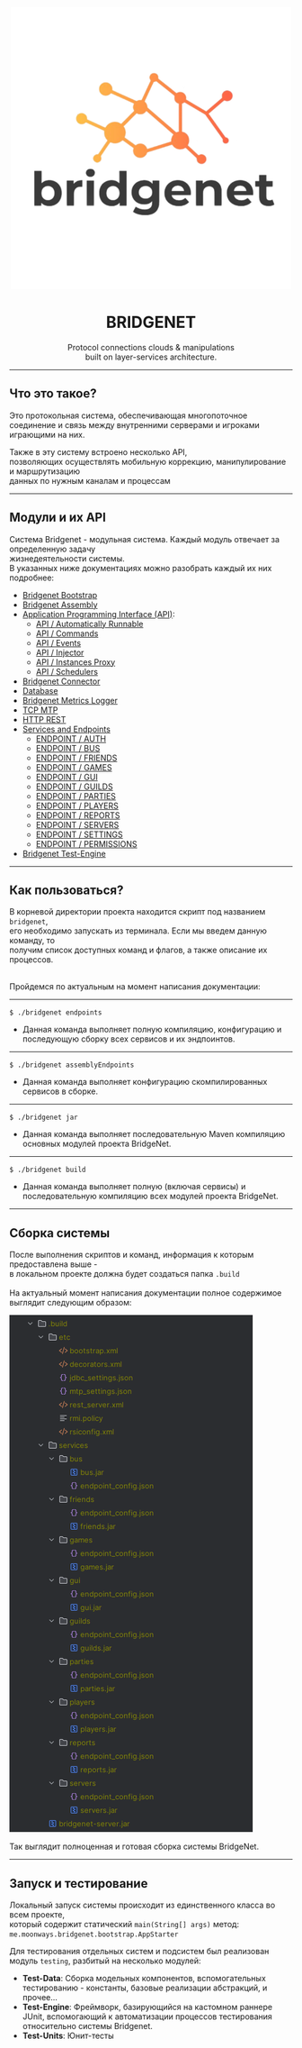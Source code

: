 <div align="center">

<!--suppress CheckImageSize -->
<img src=".assets/logo.png" alt="drawing" width="500"/>

# BRIDGENET

Protocol connections clouds & manipulations<br>
built on layer-services architecture.

</div>

---

## Что это такое?

Это протокольная система, обеспечивающая многопоточное<br>
соединение и связь между внутренними серверами и игроками<br>
играющими на них.<br>

Также в эту систему встроено несколько API,<br>
позволяющих осуществлять мобильную коррекцию, манипулирование и маршрутизацию<br>
данных по нужным каналам и процессам<br>

---

## Модули и их API

Система Bridgenet - модульная система. Каждый модуль отвечает за определенную задачу
<br>жизнедеятельности системы.
<br>В указанных ниже документациях можно разобрать каждый их них подробнее:

* [Bridgenet Bootstrap](.docs/bootstrap.md)
* [Bridgenet Assembly](.docs/assembly.md)
* [Application Programming Interface (API)](.docs/api.md):
    * [API / Automatically Runnable](.docs/api/autorun-api.md)
    * [API / Commands](.docs/api/commands-api.md)
    * [API / Events](.docs/api/events-api.md)
    * [API / Injector](.docs/api/inject-api.md)
    * [API / Instances Proxy](.docs/api/proxy-api.md)
    * [API / Schedulers](.docs/api/scheduler-api.md)
* [Bridgenet Connector](.docs/connector.md)
* [Database](.docs/jdbc.md)
* [Bridgenet Metrics Logger](.docs/metrics.md)
* [TCP MTP](.docs/mtp.md)
* [HTTP REST](.docs/rest.md)
* [Services and Endpoints](.docs/services.md)
    * [ENDPOINT / AUTH](.docs/services/auth-endpoint.md)
    * [ENDPOINT / BUS](.docs/services/bus-endpoint.md)
    * [ENDPOINT / FRIENDS](.docs/services/friends-endpoint.md)
    * [ENDPOINT / GAMES](.docs/services/games-endpoint.md)
    * [ENDPOINT / GUI](.docs/services/gui-endpoint.md)
    * [ENDPOINT / GUILDS](.docs/services/guilds-endpoint.md)
    * [ENDPOINT / PARTIES](.docs/services/parties-endpoint.md)
    * [ENDPOINT / PLAYERS](.docs/services/players-endpoint.md)
    * [ENDPOINT / REPORTS](.docs/services/reports-endpoint.md)
    * [ENDPOINT / SERVERS](.docs/services/servers-endpoint.md)
    * [ENDPOINT / SETTINGS](.docs/services/settings-endpoint.md)
    * [ENDPOINT / PERMISSIONS](.docs/services/permissions-endpoint.md)
* [Bridgenet Test-Engine](.docs/test-engine.md)

---

## Как пользоваться?

В корневой директории проекта находится скрипт под названием `bridgenet`,<br>
его необходимо запускать из терминала. Если мы введем данную команду, то<br>
получим список доступных команд и флагов, а также описание их процессов.<br>
<br>

Пройдемся по актуальным на момент написания документации:

---

```shell
$ ./bridgenet endpoints
```

- Данная команда выполняет полную компиляцию, конфигурацию и 
последующую сборку всех сервисов и их эндпоинтов.

---

```shell
$ ./bridgenet assemblyEndpoints
```

- Данная команда выполняет конфигурацию скомпилированных сервисов в сборке.

---
```shell
$ ./bridgenet jar
```

- Данная команда выполняет последовательную Maven компиляцию основных модулей проекта BridgeNet.

---

```shell
$ ./bridgenet build
```

- Данная команда выполняет полную (включая сервисы) и последовательную компиляцию всех модулей проекта BridgeNet.

---

## Сборка системы

После выполнения скриптов и команд, информация к которым предоставлена выше -<br>
в локальном проекте должна будет создаться папка `.build`<br>
<br>
На актуальный момент написания документации полное содержимое выглядит следующим образом:

<img src=".assets/build_directory_view.png"/>

Так выглядит полноценная и готовая сборка системы BridgeNet.

---

## Запуск и тестирование

Локальный запуск системы происходит из единственного класса во всем проекте,<br>
который содержит статический `main(String[] args)` метод:<br>
`me.moonways.bridgenet.bootstrap.AppStarter`

Для тестирования отдельных систем и подсистем был реализован 
модуль `testing`, разбитый на несколько модулей:
- **Test-Data**: Сборка модельных компонентов, вспомогательных тестированию - константы, базовые реализации абстракций, и прочее... 
- **Test-Engine**: Фреймворк, базирующийся на кастомном раннере JUnit, вспомогающий к автоматизации процессов тестирования относительно системы Bridgenet.
- **Test-Units**: Юнит-тесты

